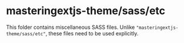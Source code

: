 # masteringextjs-theme/sass/etc

This folder contains miscellaneous SASS files. Unlike `"masteringextjs-theme/sass/etc"`, these files
need to be used explicitly.
